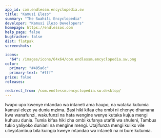 ```yaml
---
app_id: com.endlessm.encyclopedia.sw
title: "Kamusi Elezo"
summary: "The Swahili Encyclopedia"
developer: "Kamusi Elezo Developers"
homepage: https://endlessos.com
help_page: false
bugtracker: false
dist: flatpak
screenshots:

icons:
  "64": /images/icons/64x64/com.endlessm.encyclopedia.sw.png
color:
  primary: "#485a6c"
  primary-text: "#fff"
price: false
releases:

redirect_from: /com.endlessm.encyclopedia.sw.desktop/
---
```


<p>Iwapo upo kwenye mtandao wa intaneti ama haupo, na wataka kutumia kamusi elezo ya dunia mzima. Basi hiki kifaa cha ombi ni chenye dhamana kwa wanafunzi, wakufunzi na hata wengine wenye kutaka kujua mengi kuhusu dunia. Tumia kifaa hiki cha ombi kufanya utafiti wa shuleni, Tambua tukio yaliyoko duniani na mengine mengi. Utajifunza mengi kuliko vile ulivyotambua bila kuingia kweye mtandao wa intaneti na ni bure kutumia.</p>